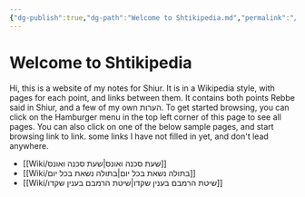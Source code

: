 ```yaml
---
{"dg-publish":true,"dg-path":"Welcome to Shtikipedia.md","permalink":"/Welcome to Shtikipedia/","tags":["gardenEntry"]}
---
```


# Welcome to Shtikipedia

Hi, this is a website of my notes for Shiur. It is in a Wikipedia style, with pages for each point, and links between them. It contains both points Rebbe said in Shiur, and a few of my own הערות. To get started browsing, you can click on the Hamburger menu in the top left corner of this page to see all pages. You can also click on one of the below sample pages, and start browsing link to link. some links I have not filled in yet, and don't lead anywhere.
+ [[Wiki/שעת סכנה ואונס\|שעת סכנה ואונס]]
+ [[Wiki/בתולה נשאת בכל יום\|בתולה נשאת בכל יום]]
+ [[Wiki/שיטת הרמבם בענין שקדו\|שיטת הרמבם בענין שקדו]]
